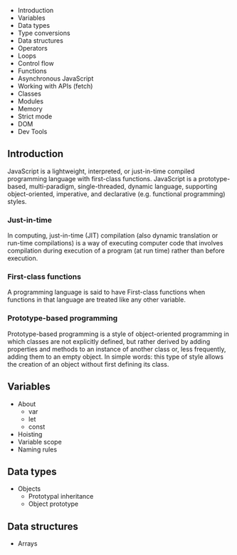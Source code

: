 - Introduction
- Variables 
- Data types
- Type conversions
- Data structures
- Operators
- Loops
- Control flow
- Functions
- Asynchronous JavaScript
- Working with APIs (fetch)
- Classes
- Modules
- Memory
- Strict mode
- DOM
- Dev Tools

## Introduction
JavaScript is a lightweight, interpreted, or just-in-time compiled programming language with first-class functions. JavaScript is a prototype-based, multi-paradigm, single-threaded, dynamic language, supporting object-oriented, imperative, and declarative (e.g. functional programming) styles.

### Just-in-time
In computing, just-in-time (JIT) compilation (also dynamic translation or run-time compilations) is a way of executing computer code that involves compilation during execution of a program (at run time) rather than before execution.

### First-class functions
A programming language is said to have First-class functions when functions in that language are treated like any other variable.

### Prototype-based programming

Prototype-based programming is a style of object-oriented programming in which classes are not explicitly defined, but rather derived by adding properties and methods to an instance of another class or, less frequently, adding them to an empty object.
In simple words: this type of style allows the creation of an object without first defining its class.

## Variables
- About
  - var
  - let
  - const 
- Hoisting
- Variable scope
- Naming rules

## Data types
- Objects
  - Prototypal inheritance 
  - Object prototype

## Data structures
- Arrays
